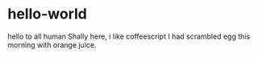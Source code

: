 # hello-world
hello to all human 
Shally here, i like coffeescript 
I had scrambled egg this morning with orange juice.
